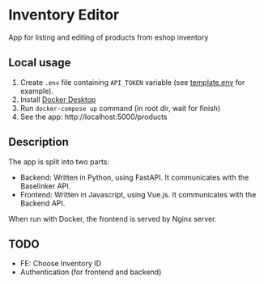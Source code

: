 # Inventory Editor
App for listing and editing of products from eshop inventory

## Local usage

1. Create `.env` file containing `API_TOKEN` variable (see [template.env](./template.env) for example).
2. Install [Docker Desktop](https://www.docker.com/products/docker-desktop/)
3. Run `docker-compose up` command (in root dir, wait for finish)
4. See the app: http://localhost:5000/products 

## Description

The app is split into two parts:

* Backend: Written in Python, using FastAPI. It communicates with the Baselinker API.
* Frontend: Written in Javascript, using Vue.js. It communicates with the Backend API.

When run with Docker, the frontend is served by Nginx server.

## TODO

* FE: Choose Inventory ID
* Authentication (for frontend and backend)
